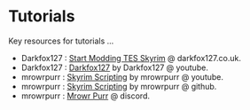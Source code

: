 # Tutorials

Key resources for tutorials ...

- Darkfox127 : [Start Modding TES Skyrim](https://www.darkfox127.co.uk/) @ darkfox127.co.uk.
- Darkfox127 : [Darkfox127](https://www.youtube.com/darkfox127) by Darkfox127 @ youtube.
- mrowrpurr : [Skyrim Scripting](https://www.youtube.com/SkyrimScripting) by mrowrpurr @ youtube.
- mrowrpurr : [Skyrim Scripting](https://github.com/SkyrimScripting) by mrowrpurr @ github.
- mrowrpurr : [Mrowr Purr](https://discord.com/invite/d96UKrKead) @ discord.